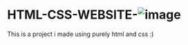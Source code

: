 # HTML-CSS-WEBSITE-![image](https://user-images.githubusercontent.com/75355071/146865630-a6408fed-546a-4ad8-b655-84b7e18312fa.png)
This is a project i made using purely html and css :)
